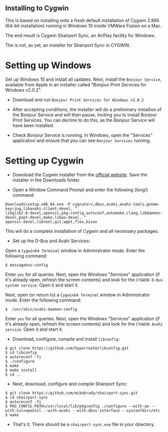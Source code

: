 Installing to Cygwin
----

This is based on installing onto a fresh default installation of Cygwin 2.895 (64-bit installation) running in Windows 10
inside VMWare Fusion on a Mac.

The end result is Cygwin Shairport Sync, an AirPlay facility for Windows.

The is not, as yet, an installer for Shairport Sync in CYGWIN.

Setting up Windows
====
Set up Windows 10 and install all updates. Next, install the `Bonjour Service`, available from Apple in an installer called "Bonjour Print Services for Windows v2.0.2".

* Download and run `Bonjour Print Services for Windows v2.0.2`
* After accepting conditions, the installer will do a preliminary installion of the Bonjour Service and will then pause, inviting you to install Bonjour Print Services. You can decline to do this, as the Bonjour Service will have been installed.

* Check Bonjour Service is running. In Windows, open the "Services" application and ensure that you can see `Bonjour Services` running.


Setting up Cygwin
====
* Download the Cygwin installer from the [official website](https://cygwin.com/install.html). Save the installer in the Downloads folder.

* Open a Window Command Prompt and enter the following (long!) command:
```
Downloads\setup-x86_64.exe -P cygrunsrv,dbus,avahi,avahi-tools,gnome-keyring,libavahi-client-devel, ^
libglib2.0-devel,openssl,pkg-config,autoconf,automake,clang,libdaemon-devel,popt-devel,make,libao-devel, ^
openssl-devel,libtool,git,wget,flex,bison
```
This will do a complete installation of Cygwin and all necessary packages.
* Set up the D-Bus and Avahi Services:

Open a `Cygwin64 Terminal` window in Administrator mode. Enter the following command:
```
$ messagebus-config
```
Enter `yes` for all queries. Next, open the Windows "Services" application (if it's already open, refresh the screen contents) and look for the `CYGWIN D-Bus system service`. Open it and start it.

Next, open (or return to) a `Cygwin64 Terminal` window in Administrator mode. Enter the following command:
```
$  /usr/sbin/avahi-daemon-config
```
Enter `yes` for all queries. Next, open the Windows "Services" application (if it's already open, refresh the screen contents) and look for the `CYGWIN Avahi service`. Open it and start it.

* Download, configure, compile and install `libconfig`:
```
$ git clone https://github.com/hyperrealm/libconfig.git
$ cd libconfig
$ autoreconf -fi
$ ./configure
$ make
$ make install
$ cd ..
```
* Next, download, configure and compile Shairport Sync:
```
$ git clone https://github.com/mikebrady/shairport-sync.git
$ cd shairport-sync
$ autoreconf -fi
$ PKG_CONFIG_PATH=/usr/local/lib/pkgconfig ./configure --with-ao --with-ssl=openssl --with-avahi --with-dbus-interface --sysconfdir=/etc
$ make
```
* That's it. There should be a `shairport-sync.exe` file in your directory.

